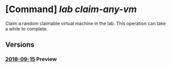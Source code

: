 # [Command] _lab claim-any-vm_

Claim a random claimable virtual machine in the lab. This operation can take a while to complete.

## Versions

### [2018-09-15](/Resources/mgmt-plane/L3N1YnNjcmlwdGlvbnMve30vcmVzb3VyY2Vncm91cHMve30vcHJvdmlkZXJzL21pY3Jvc29mdC5kZXZ0ZXN0bGFiL2xhYnMve30vY2xhaW1hbnl2bQ==/2018-09-15.xml) **Preview**

<!-- mgmt-plane /subscriptions/{}/resourcegroups/{}/providers/microsoft.devtestlab/labs/{}/claimanyvm 2018-09-15 -->
